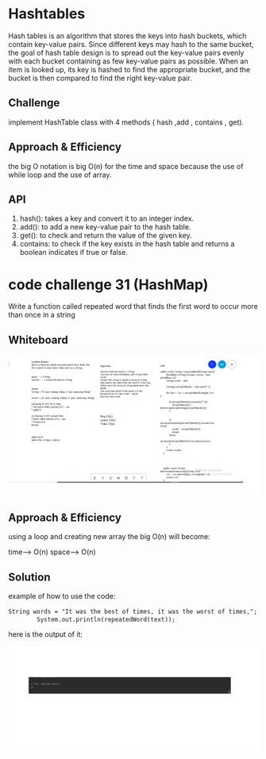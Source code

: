 # Hashtables

Hash tables is an algorithm that stores the keys into hash buckets, which contain key-value pairs. Since different keys may hash to the same bucket, the goal of hash table design is to spread out the key-value pairs evenly with each bucket containing as few key-value pairs as possible. When an item is looked up, its key is hashed to find the appropriate bucket, and the bucket is then compared to find the right key-value pair.

## Challenge

implement HashTable class with 4 methods ( hash ,add , contains , get).

## Approach & Efficiency

the big O notation is big O(n) for the time and space because the use of while loop and the use of array.

## API

1. hash(): takes a key and convert it to an integer index.
2. add(): to add a new key-value pair to the hash table.
3. get(): to check and return the value of the given key.
4. contains: to check if the key exists in the hash table and returns a boolean indicates if true or false.

# code challenge 31 (HashMap)

Write a function called repeated word that finds the first word to occur more than once in a string

## Whiteboard 

![board](CC31.png)

## Approach & Efficiency

using a loop and creating new array the big O(n) will become:

time--> O(n) 
space--> O(n)
## Solution

example of how to use the code:

```
String words = "It was the best of times, it was the worst of times,";
        System.out.println(repeatedWord(text));
```
here is the output of it:

![output](cc31%20output.png)